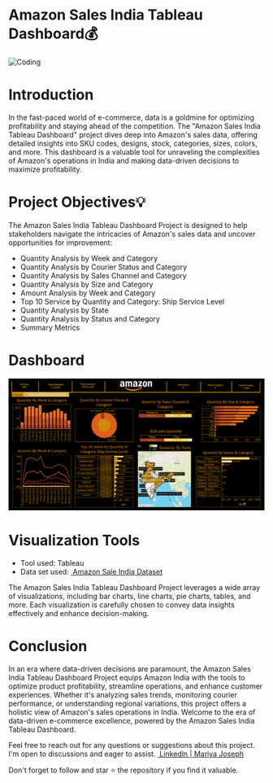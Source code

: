 # Amazon Sales India Tableau Dashboard💰
<img width="250" alt="Coding" src="https://github.com/Mariyajoseph24/Amazon_Sales_India_Tableau_Dashboard/assets/91487663/510ffbad-c0f3-4d03-ba30-5b2b6bb8492c">

<h1><a name="introduction">Introduction</a></h1>
<p>In the fast-paced world of e-commerce, data is a goldmine for optimizing profitability and staying ahead of the competition. The "Amazon Sales India Tableau Dashboard" project dives deep into Amazon's sales data, offering detailed insights into SKU codes, designs, stock, categories, sizes, colors, and more. This dashboard is a valuable tool for unraveling the complexities of Amazon's operations in India and making data-driven decisions to maximize profitability.</p>
<h1><a name="projectobjectives">Project Objectives💡</a></h1>
<p>The Amazon Sales India Tableau Dashboard Project is designed to help stakeholders navigate the intricacies of Amazon's sales data and uncover opportunities for improvement:</p>
<ul>
  <li>Quantity Analysis by Week and Category</li>
  <li>Quantity Analysis by Courier Status and Category</li>
  <li>Quantity Analysis by Sales Channel and Category</li>
  <li>Quantity Analysis by Size and Category</li>
  <li> Amount Analysis by Week and Category</li>
  <li>Top 10 Service by Quantity and Category: Ship Service Level</li>
  <li>Quantity Analysis by State</li>
  <li>Quantity Analysis by Status and Category</li>
  <li>Summary Metrics</li>
</ul>
<h1><a name='dashboard'>Dashboard</a></h1>
<img width="900" alt="Coding" src="https://github.com/Mariyajoseph24/Amazon_Sales_India_Tableau_Dashboard/blob/main/Amazon%20T%20Dashboard.png">
<h1><a name="visualizationtools">Visualization Tools</a></h1>
<ul><li>Tool used: Tableau</li>
<li> Data set used: <a href="https://www.kaggle.com/datasets/thedevastator/unlock-profits-with-e-commerce-sales-data?select=Amazon+Sale+Report.csv">
         <img src=" Amazon Sale India Dataset" alt=""> Amazon Sale India Dataset</a></li></ul>
<p>The Amazon Sales India Tableau Dashboard Project leverages a wide array of visualizations, including bar charts, line charts, pie charts, tables, and more. Each visualization is carefully chosen to convey data insights effectively and enhance decision-making.</p>
<h1><a name="conclusion">Conclusion</a></h1>
<p>In an era where data-driven decisions are paramount, the Amazon Sales India Tableau Dashboard Project equips Amazon India with the tools to optimize product profitability, streamline operations, and enhance customer experiences. Whether it's analyzing sales trends, monitoring courier performance, or understanding regional variations, this project offers a holistic view of Amazon's sales operations in India. Welcome to the era of data-driven e-commerce excellence, powered by the Amazon Sales India Tableau Dashboard.</p>

<p>Feel free to reach out for any questions or suggestions about this project. I'm open to discussions and eager to assist.
  <a href="https://www.linkedin.com/in/bpavithrabalaji/">
  <img src=" Linkedln | Mariya Joseph" alt=""> Linkedln | Mariya Joseph</a><br>
  <p> Don't forget to follow and star ⭐ the repository if you find it valuable.</p>
